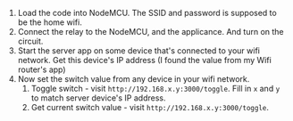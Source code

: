 1. Load the code into NodeMCU. The SSID and password is supposed to be the home wifi.
2. Connect the relay to the NodeMCU, and the applicance. And turn on the circuit.
3. Start the server app on some device that's connected to your wifi network. Get this device's IP address (I found the value from my Wifi router's app)
4. Now set the switch value from any device in your wifi network.
   1. Toggle switch - visit `http://192.168.x.y:3000/toggle`. Fill in `x` and `y` to match server device's IP address.
   2. Get current switch value - visit `http://192.168.x.y:3000/toggle`.

